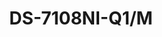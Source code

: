 ---
id: 9
title: "DS-7108NI-Q1/M"
slug: "DS-7108NI-Q1/M"
subTitle: "8-ch Mini 1U NVR"
category: "nvr"
imgCard: "/src/assets/images/nvr/DS-7108NI-Q1_M/DS-7108NI-Q1_M-1.webp"
imgAlt: "DS-7108NI-Q1/M"
thumbnails: [
  "/src/assets/images/nvr/DS-7104NI-Q1_4P_M/DS-7104NI-Q1_4P_M-1.webp",
  "/src/assets/images/nvr/DS-7104NI-Q1_4P_M/DS-7104NI-Q1_4P_M-2.webp"
]
features: [
  "H.265+/H.265/H.264+/H.264 video compression support",
  "Up to 60 Mbps incoming and outgoing bandwidth",
  "Supports up to 8 network camera inputs",
  "4-channel 1080p video decoding capability",
  "Simultaneous HDMI and VGA video output",
  "Compact 1U design for easy installation"
]
rating: 5
reviewCount: 100
specifications: {
  Video_and_Audio: {
    IP_Video_Input: {
      Channels: "8-ch",
      Max_Resolution: "Up to 6 MP"
    },
    Incoming_Bandwidth: "60 Mbps",
    Outgoing_Bandwidth: "60 Mbps",
    HDMI_Output: "1-ch, 1920 × 1080p/60Hz, 1600 × 1200/60Hz, 1280 × 1024/60Hz, 1280 × 720/60Hz",
    VGA_Output: "1-ch, 1920 × 1080p/60Hz, 1600 × 1200/60Hz, 1280 × 1024/60Hz, 1280 × 720/60Hz",
    Video_Output_Mode: "HDMI/VGA simultaneous output",
    Decoding: {
      Decoding_Format: "H.265+/H.265/ H.264+/H.264",
      Recording_Resolution: "6 MP/4 MP/3 MP/1080p/UXGA/720p/VGA/4CIF/DCIF/2CIF/CIF/QCIF",
      Synchronous_Playback: "4-ch",
      Decoding_Capability: "4-ch@1080p (30 fps) or 2-ch@4 MP (30 fps) or 1-ch@6 MP (30 fps)",
      Stream_Type: "Video, Video & Audio"
    }
  },
  Network: {
    Remote_Connection: "16",
    Network_Protocol: "TCP/IP, DHCP, Hik-Connect, DNS, DDNS, NTP, SADP, SMTP, UPnP™",
    Network_Interface: "1, RJ-45 10/100Mbps self-adaptive Ethernet interface"
  },
  Auxiliary_Interface: {
    SATA: {
      Interface: "1 SATA interface",
    },
    Capacity: "Up to 6TB capacity for each disk",
    Alarm_In_Out: "N/A",
    USB_Interface: "Rear panel: 2 × USB 2.0"
  },
  General: {
    Power_Supply: "12 VDC, 1.5 A",
    Consumption: "≤ 10 W",
    Working_Temperature: "-10 to +55º C (+14 to +131º F)",
    Working_Humidity: "10% to 90%",
    Dimension: "265 × 223 × 48 mm (10.4\" × 8.8\" × 1.9\")",
    Weight: "≤ 1 kg (2.2 lb)",
    Certification: "CE, EN50130-4, EN 61000-3-2, EN 61000-3-3"
  }
}
---